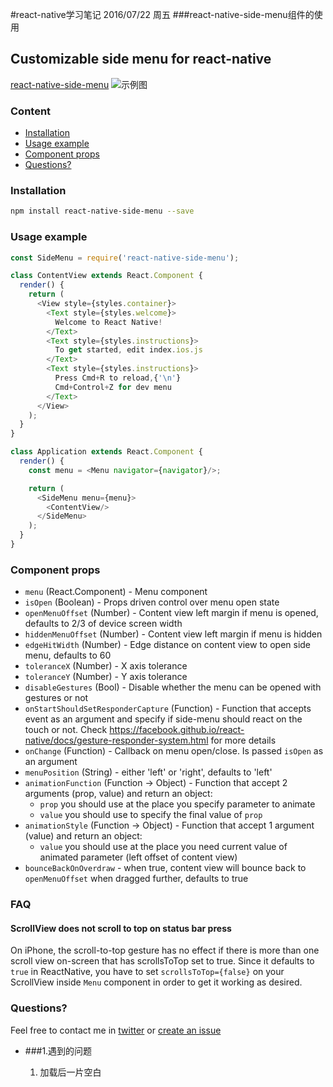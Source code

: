 #react-native学习笔记  2016/07/22  周五
###react-native-side-menu组件的使用

## Customizable side menu for react-native
[react-native-side-menu](https://github.com/react-native-community/react-native-side-menu)
![示例图](http://oi61.tinypic.com/2n9l2dz.jpg)

### Content
- [Installation](#installation)
- [Usage example](#usage-example)
- [Component props](#component-props)
- [Questions?](#questions)

### Installation
```bash
npm install react-native-side-menu --save
```

### Usage example
```javascript
const SideMenu = require('react-native-side-menu');

class ContentView extends React.Component {
  render() {
    return (
      <View style={styles.container}>
        <Text style={styles.welcome}>
          Welcome to React Native!
        </Text>
        <Text style={styles.instructions}>
          To get started, edit index.ios.js
        </Text>
        <Text style={styles.instructions}>
          Press Cmd+R to reload,{'\n'}
          Cmd+Control+Z for dev menu
        </Text>
      </View>
    );
  }
}

class Application extends React.Component {
  render() {
    const menu = <Menu navigator={navigator}/>;

    return (
      <SideMenu menu={menu}>
        <ContentView/>
      </SideMenu>
    );
  }
}
```

### Component props
- `menu` (React.Component) - Menu component
- `isOpen` (Boolean) - Props driven control over menu open state
- `openMenuOffset` (Number) - Content view left margin if menu is opened, defaults to 2/3 of device screen width
- `hiddenMenuOffset` (Number) - Content view left margin if menu is hidden
- `edgeHitWidth` (Number) - Edge distance on content view to open side menu, defaults to 60
- `toleranceX` (Number) - X axis tolerance
- `toleranceY` (Number) - Y axis tolerance
- `disableGestures` (Bool) - Disable whether the menu can be opened with gestures or not
- `onStartShouldSetResponderCapture` (Function) - Function that accepts event as an argument and specify if side-menu should react on the touch or not. Check https://facebook.github.io/react-native/docs/gesture-responder-system.html for more details
- `onChange` (Function) - Callback on menu open/close. Is passed `isOpen` as an argument
- `menuPosition` (String) - either 'left' or 'right', defaults to 'left'
- `animationFunction` (Function -> Object) - Function that accept 2 arguments (prop, value) and return an object:
  - `prop` you should use at the place you specify parameter to animate
  - `value` you should use to specify the final value of `prop`
- `animationStyle` (Function -> Object) - Function that accept 1 argument (value) and return an object:
  - `value` you should use at the place you need current value of animated parameter (left offset of content view)
- `bounceBackOnOverdraw` - when true, content view will bounce back to `openMenuOffset` when dragged further, defaults to true

### FAQ

#### ScrollView does not scroll to top on status bar press

On iPhone, the scroll-to-top gesture has no effect if there is more than one scroll view on-screen that has scrollsToTop set to true. Since it defaults to `true` in ReactNative, you have to set `scrollsToTop={false}` on your ScrollView inside `Menu` component in order to get it working as desired.

### Questions?
Feel free to contact me in [twitter](https://twitter.com/kureevalexey) or [create an issue](https://github.com/Kureev/react-native-side-menu/issues/new)  

+ ###1.遇到的问题  

    1. 加载后一片空白
